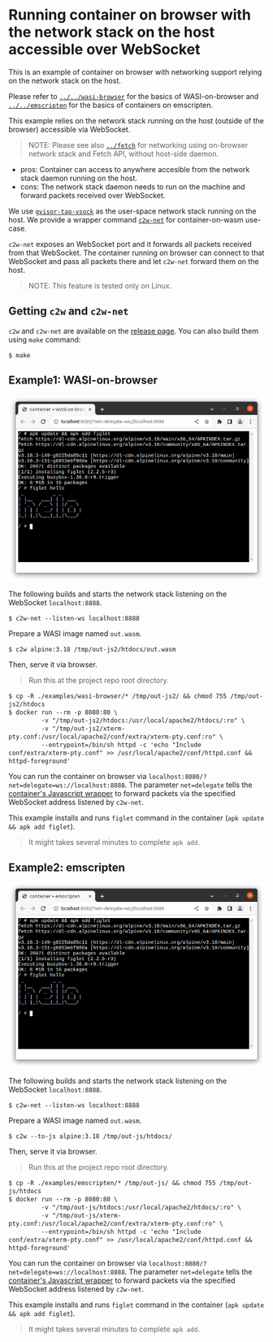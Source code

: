 # Running container on browser with the network stack on the host accessible over WebSocket

This is an example of container on browser with networking support relying on the network stack on the host.

Please refer to [`../../wasi-browser`](../../wasi-browser/) for the basics of WASI-on-browser and [`../../emscripten`](../../emscripten/) for the basics of containers on emscripten.

This example relies on the network stack running on the host (outside of the browser) accessible via WebSocket.

> NOTE: Please see also [`../fetch`](../fetch/) for networking using on-browser network stack and Fetch API, without host-side daemon.

- pros: Container can access to anywhere accesible from the network stack daemon running on the host.
- cons:  The network stack daemon needs to run on the machine and forward packets received over WebSocket.

We use [`gvisor-tap-vsock`](https://github.com/containers/gvisor-tap-vsock) as the user-space network stack running on the host.
We provide a wrapper command [`c2w-net`](../../../cmd/c2w-net/) for container-on-wasm use-case.

`c2w-net` exposes an WebSocket port and it forwards all packets received from that WebSocket.
The container running on browser can connect to that WebSocket and pass all packets there and let `c2w-net` forward them on the host.

> NOTE: This feature is tested only on Linux.

## Getting `c2w` and `c2w-net`

`c2w` and `c2w-net` are available on the [release page](https://github.com/ktock/container2wasm/releases).
You can also build them using `make` command:

```
$ make
```

## Example1: WASI-on-browser

![Alpine container on browser with host networking](../../../docs/images/alpine-wasi-on-browser-host-networking.png)

The following builds and starts the network stack listening on the WebSocket `localhost:8888`.

```
$ c2w-net --listen-ws localhost:8888
```

Prepare a WASI image named `out.wasm`.

```
$ c2w alpine:3.18 /tmp/out-js2/htdocs/out.wasm
```

Then, serve it via browser.

> Run this at the project repo root directory.

```
$ cp -R ./examples/wasi-browser/* /tmp/out-js2/ && chmod 755 /tmp/out-js2/htdocs
$ docker run --rm -p 8080:80 \
         -v "/tmp/out-js2/htdocs:/usr/local/apache2/htdocs/:ro" \
         -v "/tmp/out-js2/xterm-pty.conf:/usr/local/apache2/conf/extra/xterm-pty.conf:ro" \
         --entrypoint=/bin/sh httpd -c 'echo "Include conf/extra/xterm-pty.conf" >> /usr/local/apache2/conf/httpd.conf && httpd-foreground'
```

You can run the container on browser via `localhost:8080/?net=delegate=ws://localhost:8888`.
The parameter `net=delegate` tells the [container's Javascript wrapper](../../wasi-browser/) to forward packets via the specified WebSocket address listened by `c2w-net`.

This example installs and runs `figlet` command in the container (`apk update && apk add figlet`).

> It might takes several minutes to complete `apk add`.

## Example2: emscripten

![Alpine container on browser with host networking](../../../docs/images/alpine-emscripten-host-networking.png)

The following builds and starts the network stack listening on the WebSocket `localhost:8888`.

```
$ c2w-net --listen-ws localhost:8888
```

Prepare a WASI image named `out.wasm`.

```
$ c2w --to-js alpine:3.18 /tmp/out-js/htdocs/
```

Then, serve it via browser.

> Run this at the project repo root directory.

```
$ cp -R ./examples/emscripten/* /tmp/out-js/ && chmod 755 /tmp/out-js/htdocs
$ docker run --rm -p 8080:80 \
         -v "/tmp/out-js/htdocs:/usr/local/apache2/htdocs/:ro" \
         -v "/tmp/out-js/xterm-pty.conf:/usr/local/apache2/conf/extra/xterm-pty.conf:ro" \
         --entrypoint=/bin/sh httpd -c 'echo "Include conf/extra/xterm-pty.conf" >> /usr/local/apache2/conf/httpd.conf && httpd-foreground'
```

You can run the container on browser via `localhost:8080/?net=delegate=ws://localhost:8888`.
The parameter `net=delegate` tells the [container's Javascript wrapper](../../wasi-browser/) to forward packets via the specified WebSocket address listened by `c2w-net`.

This example installs and runs `figlet` command in the container (`apk update && apk add figlet`).

> It might takes several minutes to complete `apk add`.
